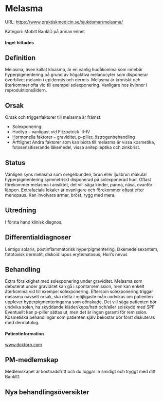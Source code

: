 # Melasma

URL: https://www.praktiskmedicin.se/sjukdomar/melasma/



Kategori: Mobilt BankID på annan enhet

#### Inget hittades

## Definition

Melasma, även kallat kloasma, är en vanlig hudåkomma som innebär hyperpigmentering på grund av högaktiva melanocyter som disponerar överblivet melanin i epidermis och dermis. Melasma är kroniskt och återkommer ofta vid till exempel solexponering. Vanligare hos kvinnor i reproduktionsåldern.

## Orsak

Orsak och triggerfaktorer till melasma är främst:
- Solexponering
- Hudtyp – vanligast vid Fitzpatrick III-IV
- Hormonella faktorer – graviditet, p-piller, östrogenbehandling
- Ärftlighet
Andra faktorer som kan bidra till melasma är vissa kosmetika, fotosensitiserande läkemedel, vissa anitepileptika och zinkbrist.

## Status

Vanligen syns melasma som oregelbunden, brun eller ljusbrun makulär hyperpigmentering symmetriskt disponerad på solexponerad hud. Oftast förekommer melasma i ansiktet, det vill säga kinder, panna, näsa, ovanför läppen. Extrafaciala lokaler är ovanligare och förekommer oftast efter menopaus. Kan involvera armar, bröst, rygg med mera.

## Utredning

I första hand klinisk diagnos.

## Differentialdiagnoser

Lentigo solaris, postinflammatorisk hyperpigmentering, läkemedelsexantem, fototoxisk dermatit, diskoid lupus erytematosus, Hori’s nevus

## Behandling

Extra försiktighet med solexponering under graviditet.
Melasma som debuterat under graviditet kan gå i spontanremission, men kan enkelt återkomma vid till exempel solexponering.
Eftersom solexponering triggar melasma oavsett orsak, ska detta i möjligaste mån undvikas om patienten upplever hyperpigmenteringarna som oönskade. Det vill säga patienten bör undvika solen, ha skyddande kläder/keps/hatt och/eller solskydd med SPF
Eventuellt kan p-piller sättas ut, men det är ingen garanti för remission.
Kosmetiska behandlingar som patienten själv bekostar bör först diskuteras med dermatolog.

#### Patientinformation

www.doktorn.com

## PM-medlemskap

Medlemskapet är kostnadsfritt och du loggar in smidigt och tryggt med ditt BankID.

## Nya behandlingsöversikter

